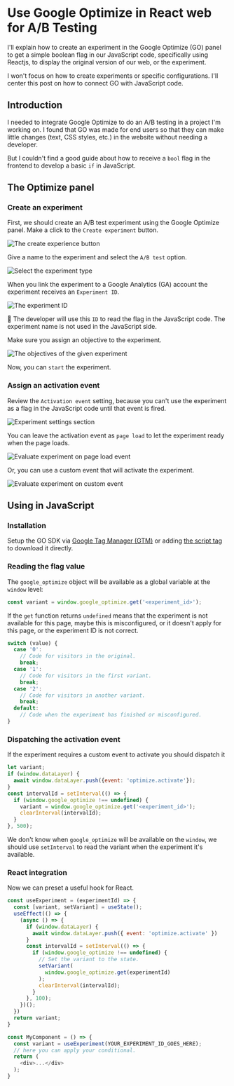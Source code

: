 # Use Google Optimize in React web for A/B Testing

I'll explain how to create an experiment in the Google Optimize (GO) panel to get a simple boolean flag in our JavaScript code, specifically using Reactjs, to display the original version of our web, or the experiment.

I won't focus on how to create experiments or specific configurations. I'll center this post on how to connect GO with JavaScript code.

## Introduction

I needed to integrate Google Optimize to do an A/B testing in a project I'm working on. I found that GO was made for end users so that they can make little changes (text, CSS styles, etc.) in the website without needing a developer.

But I couldn't find a good guide about how to receive a `bool` flag in the frontend to develop a basic `if` in JavaScript.

## The Optimize panel

### Create an experiment

First, we should create an A/B test experiment using the Google Optimize panel. Make a click to the `Create experiment` button.

![The create experience button](https://dev-to-uploads.s3.amazonaws.com/uploads/articles/cqz1sgaks59l9tg4g9xl.png)

Give a name to the experiment and select the `A/B test` option.

![Select the experiment type](https://dev-to-uploads.s3.amazonaws.com/uploads/articles/mrdrk8y301q6yt323fsp.png)

When you link the experiment to a Google Analytics (GA) account the experiment receives an `Experiment ID`.

![The experiment ID](https://dev-to-uploads.s3.amazonaws.com/uploads/articles/uy5dttr74o384o7fy2ve.png)

🧠 The developer will use this `ID` to read the flag in the JavaScript code. The experiment name is not used in the JavaScript side.

Make sure you assign an objective to the experiment.

![The objectives of the given experiment](https://dev-to-uploads.s3.amazonaws.com/uploads/articles/2r477svv7i9f24c16yy9.png)

Now, you can `start` the experiment.

### Assign an activation event

Review the `Activation event` setting, because you can't use the experiment as a flag in the JavaScript code until that event is fired.

![Experiment settings section](https://dev-to-uploads.s3.amazonaws.com/uploads/articles/mrkvk15eo2791g6rmghy.png)

You can leave the activation event as `page load` to let the experiment ready when the page loads.

![Evaluate experiment on page load event](https://dev-to-uploads.s3.amazonaws.com/uploads/articles/llt5a3jht3nj6956ltp1.png)

Or, you can use a custom event that will activate the experiment.

![Evaluate experiment on custom event](https://dev-to-uploads.s3.amazonaws.com/uploads/articles/7qih1xh1pj2mf7a6dwjw.png)

## Using in JavaScript

### Installation

Setup the GO SDK via [Google Tag Manager (GTM)](https://support.google.com/optimize/answer/6314801) or adding [the script tag](https://support.google.com/optimize/answer/10106536) to download it directly.

### Reading the flag value

The `google_optimize` object will be available as a global variable at the `window` level:

```javascript
const variant = window.google_optimize.get('<experiment_id>');
```

If the `get` function returns `undefined` means that the experiment is not available for this page, maybe this is misconfigured, or it doesn't apply for this page, or the experiment ID is not correct.

```javascript
switch (value) {
  case '0':
    // Code for visitors in the original.
    break;
  case '1':
    // Code for visitors in the first variant.
    break;
  case '2':
    // Code for visitors in another variant.
    break;
  default:
    // Code when the experiment has finished or misconfigured.
}
```

### Dispatching the activation event

If the experiment requires a custom event to activate you should dispatch it

```javascript
let variant;
if (window.dataLayer) {
  await window.dataLayer.push({event: 'optimize.activate'});
}
const intervalId = setInterval(() => {
  if (window.google_optimize !== undefined) {
    variant = window.google_optimize.get('<experiment_id>');
    clearInterval(intervalId);
  }
}, 500);
```

We don't know when `google_optimize` will be available on the `window`, we should use `setInterval` to read the variant when the experiment it's available.


### React integration

Now we can preset a useful hook for React.

```javascript
const useExperiment = (experimentId) => {
  const [variant, setVariant] = useState();
  useEffect(() => {
    (async () => {
      if (window.dataLayer) {
        await window.dataLayer.push({ event: 'optimize.activate' })
      }
      const intervalId = setInterval(() => {
        if (window.google_optimize !== undefined) {
          // Set the variant to the state.
          setVariant(
            window.google_optimize.get(experimentId)
          );
          clearInterval(intervalId);
        }
      }, 100);
    })();
  })
  return variant;
}

const MyComponent = () => {
  const variant = useExperiment(YOUR_EXPERIMENT_ID_GOES_HERE);
  // here you can apply your conditional.
  return (
    <div>...</div>
  );
}
```
